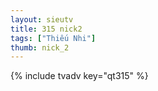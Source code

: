 ```yaml
--- 
layout: sieutv
title: 315 nick2
tags: ["Thiếu Nhi"]
thumb: nick_2
---
```

{% include tvadv key="qt315" %} 
